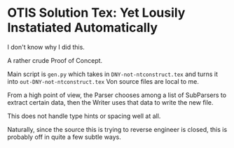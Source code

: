 # OTIS Solution Tex: Yet Lousily Instatiated Automatically

I don't know why I did this.

A rather crude Proof of Concept.

Main script is `gen.py` which takes in `DNY-not-ntconstruct.tex` and turns it into `out-DNY-not-ntconstruct.tex`
Von source files are local to me.

From a high point of view, the Parser chooses among a list of SubParsers to extract certain data,
then the Writer uses that data to write the new file.

This does not handle type hints or spacing well at all.

Naturally, since the source this is trying to reverse engineer is closed, this is probably off in quite a few
subtle ways.